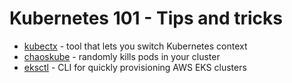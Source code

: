 # Kubernetes 101 - Tips and tricks

- [kubectx](https://github.com/ahmetb/kubectx) - tool that lets you switch Kubernetes context
- [chaoskube](https://github.com/linki/chaoskube) - randomly kills pods in your cluster 
- [eksctl](https://eksctl.io/) - CLI for quickly provisioning AWS EKS clusters
